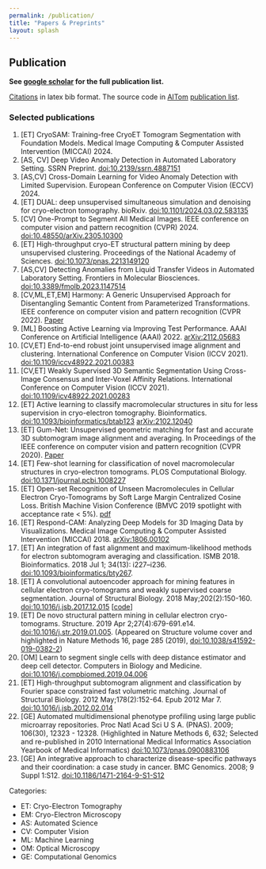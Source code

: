 ```yaml
---
permalink: /publication/
title: "Papers & Preprints"
layout: splash
---
```

## Publication

**See [google scholar](https://scholar.google.com/citations?hl=en&user=Y3Cqt0cAAAAJ&view_op=list_works&sortby=pubdate) for the full publication list.** 

[Citations](https://raw.githubusercontent.com/xulabs/xulabs.github.io/master/doc/reference_xulab.bib) in latex bib format. The source code in [AITom](https://github.com/xulabs/aitom) [publication list](https://github.com/xulabs/aitom/blob/master/doc/publications.md).

### Selected publications

1. [ET] CryoSAM: Training-free CryoET Tomogram Segmentation with Foundation Models. Medical Image Computing & Computer Assisted Intervention (MICCAI) 2024.
1. [AS, CV] Deep Video Anomaly Detection in Automated Laboratory Setting. SSRN Preprint. [doi:10.2139/ssrn.4887151](http://dx.doi.org/10.2139/ssrn.4887151)
1. [AS,CV] Cross-Domain Learning for Video Anomaly Detection with Limited Supervision. European Conference on Computer Vision (ECCV) 2024.
1. [ET] DUAL: deep unsupervised simultaneous simulation and denoising for cryo-electron tomography. bioRxiv. [doi:10.1101/2024.03.02.583135](https://doi.org/10.1101/2024.03.02.583135)
1. [CV] One-Prompt to Segment All Medical Images. IEEE conference on computer vision and pattern recognition (CVPR) 2024. [doi:10.48550/arXiv.2305.10300](https://doi.org/10.48550/arXiv.2305.10300)
1. [ET] High-throughput cryo-ET structural pattern mining by deep unsupervised clustering. Proceedings of the National Academy of Sciences. [doi:10.1073/pnas.2213149120](https://www.pnas.org/doi/10.1073/pnas.2213149120)
1. [AS,CV] Detecting Anomalies from Liquid Transfer Videos in Automated Laboratory Setting. Frontiers in Molecular Biosciences. [doi:10.3389/fmolb.2023.1147514](https://doi.org/10.3389/fmolb.2023.1147514)
1. [CV,ML,ET,EM] Harmony: A Generic Unsupervised Approach for Disentangling Semantic Content from Parameterized Transformations. IEEE conference on computer vision and pattern recognition (CVPR 2022). [Paper](https://openaccess.thecvf.com/content/CVPR2022/html/Uddin_Harmony_A_Generic_Unsupervised_Approach_for_Disentangling_Semantic_Content_From_CVPR_2022_paper.html)
1. [ML] Boosting Active Learning via Improving Test Performance. AAAI Conference on Artificial Intelligence (AAAI) 2022. [arXiv:2112.05683](https://arxiv.org/abs/2112.05683)
1. [CV,ET] End-to-end robust joint unsupervised image alignment and clustering. International Conference on Computer Vision (ICCV 2021). [doi:10.1109/iccv48922.2021.00383](https://doi.org/10.1109/iccv48922.2021.00383)
1. [CV,ET] Weakly Supervised 3D Semantic Segmentation Using Cross-Image Consensus and Inter-Voxel Affinity Relations. International Conference on Computer Vision (ICCV 2021). [doi:10.1109/icv48922.2021.00283](https://doi.org/10.1109/iccv48922.2021.00283)
1. [ET] Active learning to classify macromolecular structures in situ for less supervision in cryo-electron tomography. Bioinformatics. [doi:10.1093/bioinformatics/btab123](https://doi.org/10.1093/bioinformatics/btab123) [arXiv:2102.12040](https://arxiv.org/abs/2102.12040)
1. [ET] Gum-Net: Unsupervised geometric matching for fast and accurate 3D subtomogram image alignment and averaging. In Proceedings of the IEEE conference on computer vision and pattern recognition (CVPR 2020). [Paper](http://openaccess.thecvf.com/content_CVPR_2020/html/Zeng_Gum-Net_Unsupervised_Geometric_Matching_for_Fast_and_Accurate_3D_Subtomogram_CVPR_2020_paper.html)
1. [ET] Few-shot learning for classification of novel macromolecular structures in cryo-electron tomograms. PLOS Computational Biology. [doi:10.1371/journal.pcbi.1008227](https://doi.org/10.1371/journal.pcbi.1008227)
1. [ET] Open-set Recognition of Unseen Macromolecules in Cellular Electron Cryo-Tomograms by Soft Large Margin Centralized Cosine Loss. British Machine Vision Conference (BMVC 2019 spotlight with acceptance rate < 5%). [pdf](https://www.google.com/url?q=https%3A%2F%2Fbmvc2019.org%2Fwp-content%2Fuploads%2Fpapers%2F0347-paper.pdf&sa=D&sntz=1&usg=AFQjCNHsPGgSr-V9nd4XQgRo6XrbD-Gw3g)
1. [ET] Respond-CAM: Analyzing Deep Models for 3D Imaging Data by Visualizations. Medical Image Computing & Computer Assisted Intervention (MICCAI) 2018. [arXiv:1806.00102](https://www.google.com/url?q=https%3A%2F%2Farxiv.org%2Fabs%2F1806.00102&sa=D&sntz=1&usg=AFQjCNGgP4R3YTn18pWjf3tItO1EJcBocg)
1. [ET] An integration of fast alignment and maximum-likelihood methods for electron subtomogram averaging and classification. ISMB 2018. Bioinformatics. 2018 Jul 1; 34(13): i227–i236\. [doi:10.1093/bioinformatics/bty267](https://www.google.com/url?q=https%3A%2F%2Fdoi.org%2F10.1093%2Fbioinformatics%2Fbty267&sa=D&sntz=1&usg=AFQjCNEzaiJD5hLMLjD4MIKW2O9gJ-Icvg). 
1. [ET] A convolutional autoencoder approach for mining features in cellular electron cryo-tomograms and weakly supervised coarse segmentation. Journal of Structural Biology. 2018 May;202(2):150-160\. [doi:10.1016/j.jsb.2017.12.015](https://www.google.com/url?q=https%3A%2F%2Fdoi.org%2F10.1016%2Fj.jsb.2017.12.015&sa=D&sntz=1&usg=AFQjCNHd6jJBB-Obp_ebGPvYCwwXv9UrkA)  [[code](https://www.google.com/url?q=https%3A%2F%2Fgithub.com%2Fxulabs%2Fprojects%2Ftree%2Fmaster%2Fautoencoder&sa=D&sntz=1&usg=AFQjCNG3kvV1s4UAW8nIBaqZN67rbqN-uA)]
1. [ET] De novo structural pattern mining in cellular electron cryo-tomograms. Structure. 2019 Apr 2;27(4):679-691.e14\. [doi:10.1016/j.str.2019.01.005](https://doi.org/10.1016/j.str.2019.01.005). (Appeared on Structure volume cover and highlighted in Nature Methods 16, page 285 (2019), [doi:10.1038/s41592-019-0382-2](https://www.google.com/url?q=https%3A%2F%2Fdoi.org%2F10.1038%2Fs41592-019-0382-2&sa=D&sntz=1&usg=AFQjCNHMCQyejm_T4RGn8t5EKPadA4XFzA))
1. [OM] Learn to segment single cells with deep distance estimator and deep cell detector. Computers in Biology and Medicine. [doi:10.1016/j.compbiomed.2019.04.006](https://doi.org/10.1016/j.compbiomed.2019.04.006)
1. [ET] High-throughput subtomogram alignment and classification by Fourier space constrained fast volumetric matching. Journal of Structural Biology. 2012 May;178(2):152-64\. Epub 2012 Mar 7. [doi:10.1016/j.jsb.2012.02.014](https://doi.org/10.1016/j.jsb.2012.02.014)
1. [GE] Automated multidimensional phenotype profiling using large public microarray repositories. Proc Natl Acad Sci U S A. (PNAS). 2009; 106(30), 12323 - 12328\. (Highlighted in Nature Methods 6, 632; Selected and re-published in 2010 International Medical Informatics Association Yearbook of Medical Informatics) [doi:10.1073/pnas.0900883106](https://doi.org/10.1073/pnas.0900883106)
1. [GE] An integrative approach to characterize disease-specific pathways and their coordination: a case study in cancer. BMC Genomics. 2008; 9 Suppl 1:S12. [doi:10.1186/1471-2164-9-S1-S12](https://doi.org/10.1186/1471-2164-9-S1-S12)

Categories:

* ET: Cryo-Electron Tomography
* EM: Cryo-Electron Microscopy
* AS: Automated Science
* CV: Computer Vision
* ML: Machine Learning
* OM: Optical Microscopy
* GE: Computational Genomics
